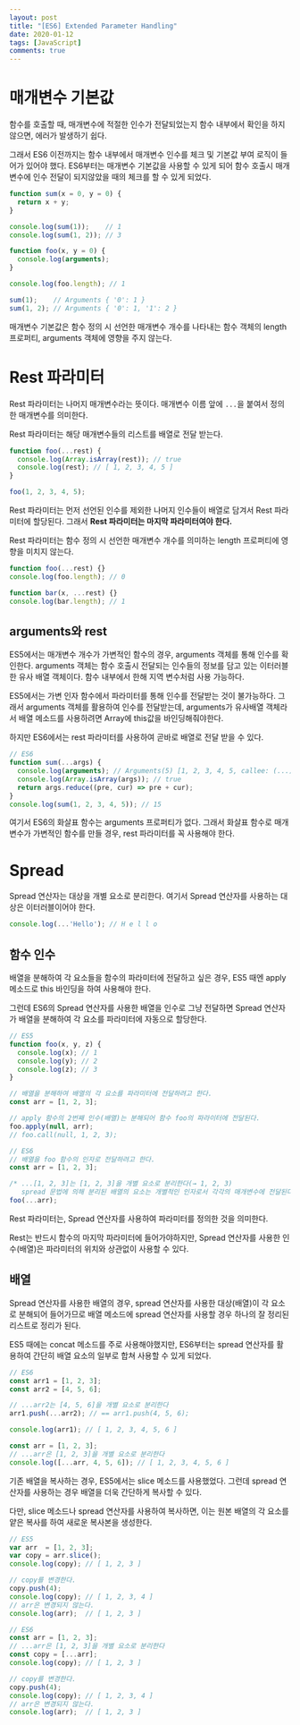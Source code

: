 ```yaml
---
layout: post
title: "[ES6] Extended Parameter Handling"
date: 2020-01-12
tags: [JavaScript]
comments: true
---
```


# 매개변수 기본값

함수를 호출할 때, 매개변수에 적절한 인수가 전달되었는지 함수 내부에서 확인을 하지 않으면, 에러가 발생하기 쉽다.

그래서 ES6 이전까지는 함수 내부에서 매개변수 인수를 체크 및 기본값 부여 로직이 들어가 있어야 했다. ES6부터는 매개변수 기본값을 사용할 수 있게 되어 함수 호출시 매개변수에 인수 전달이 되지않았을 때의 체크를 할 수 있게 되었다.

```javascript
function sum(x = 0, y = 0) {
  return x + y;
}

console.log(sum(1));    // 1
console.log(sum(1, 2)); // 3

function foo(x, y = 0) {
  console.log(arguments);
}

console.log(foo.length); // 1

sum(1);    // Arguments { '0': 1 }
sum(1, 2); // Arguments { '0': 1, '1': 2 }
```

매개변수 기본값은 함수 정의 시 선언한 매개변수 개수를 나타내는 함수 객체의 length 프로퍼티, arguments 객체에 영향을 주지 않는다.

# Rest 파라미터

Rest 파라미터는 나머지 매개변수라는 뜻이다. 매개변수 이름 앞에 `...`을 붙여서 정의한 매개변수를 의미한다.

Rest 파라미터는 해당 매개변수들의 리스트를 배열로 전달 받는다.

```javascript
function foo(...rest) {
  console.log(Array.isArray(rest)); // true
  console.log(rest); // [ 1, 2, 3, 4, 5 ]
}

foo(1, 2, 3, 4, 5);
```

Rest 파라미터는 먼저 선언된 인수를 제외한 나머지 인수들이 배열로 담겨서 Rest 파라미터에 할당된다. 그래서 **Rest 파라미터는 마지막 파라미터여야 한다.**

Rest 파라미터는 함수 정의 시 선언한 매개변수 개수를 의미하는 length 프로퍼티에 영향을 미치지 않는다.

```javascript
function foo(...rest) {}
console.log(foo.length); // 0

function bar(x, ...rest) {}
console.log(bar.length); // 1
```

## arguments와 rest

ES5에서는 매개변수 개수가 가변적인 함수의 경우, arguments 객체를 통해 인수를 확인한다. arguments 객체는 함수 호출시 전달되는 인수들의 정보를 담고 있는 이터러블한 유사 배열 객체이다. 함수 내부에서 한해 지역 변수처럼 사용 가능하다.

ES5에서는 가변 인자 함수에서 파라미터를 통해 인수를 전달받는 것이 불가능하다. 그래서 arguments 객체를 활용하여 인수를 전달받는데, arguments가 유사배열 객체라서 배열 메소드를 사용하려면 Array에 this값을 바인딩해줘야한다.

하지만 ES6에서는 rest 파라미터를 사용하여 곧바로 배열로 전달 받을 수 있다.

```javascript
// ES6
function sum(...args) {
  console.log(arguments); // Arguments(5) [1, 2, 3, 4, 5, callee: (...), Symbol(Symbol.iterator): ƒ]
  console.log(Array.isArray(args)); // true
  return args.reduce((pre, cur) => pre + cur);
}
console.log(sum(1, 2, 3, 4, 5)); // 15
```

여기서 ES6의 화살표 함수는 arguments 프로퍼티가 없다. 그래서 화살표 함수로 매개변수가 가변적인 함수를 만들 경우, rest 파라미터를 꼭 사용해야 한다.

# Spread

Spread 연산자는 대상을 개별 요소로 분리한다. 여기서 Spread 연산자를 사용하는 대상은 이터러블이어야 한다.

```javascript
console.log(...'Hello'); // H e l l o
```

## 함수 인수

배열을 분해하여 각 요소들을 함수의 파라미터에 전달하고 싶은 경우, ES5 때엔 apply 메소드로 this 바인딩을 하여 사용해야 한다.

그런데 ES6의 Spread 연산자를 사용한 배열을 인수로 그냥 전달하면 Spread 연산자가 배열을 분해하여 각 요소를 파라미터에 자동으로 할당한다.

```javascript
// ES5
function foo(x, y, z) {
  console.log(x); // 1
  console.log(y); // 2
  console.log(z); // 3
}

// 배열을 분해하여 배열의 각 요소를 파라미터에 전달하려고 한다.
const arr = [1, 2, 3];

// apply 함수의 2번째 인수(배열)는 분해되어 함수 foo의 파라이터에 전달된다.
foo.apply(null, arr);
// foo.call(null, 1, 2, 3);

// ES6
// 배열을 foo 함수의 인자로 전달하려고 한다.
const arr = [1, 2, 3];

/* ...[1, 2, 3]는 [1, 2, 3]을 개별 요소로 분리한다(→ 1, 2, 3)
   spread 문법에 의해 분리된 배열의 요소는 개별적인 인자로서 각각의 매개변수에 전달된다. */
foo(...arr);
```

Rest 파라미터는, Spread 연산자를 사용하여 파라미터를 정의한 것을 의미한다. 

Rest는 반드시 함수의 마지막 파라미터에 들어가야하지만, Spread 연산자를 사용한 인수(배열)은 파라미터의 위치와 상관없이 사용할 수 있다.

## 배열

Spread 연산자를 사용한 배열의 경우, spread 연산자를 사용한 대상(배열)이 각 요소로 분해되어 들어가므로 배열 메소드에 spread 연산자를 사용할 경우 하나의 잘 정리된 리스트로 정리가 된다.

ES5 때에는 concat 메소드를 주로 사용해야했지만, ES6부터는 spread 연산자를 활용하여 간단히 배열 요소의 일부로 합쳐 사용할 수 있게 되었다.

```javascript
// ES6
const arr1 = [1, 2, 3];
const arr2 = [4, 5, 6];

// ...arr2는 [4, 5, 6]을 개별 요소로 분리한다
arr1.push(...arr2); // == arr1.push(4, 5, 6);

console.log(arr1); // [ 1, 2, 3, 4, 5, 6 ]

const arr = [1, 2, 3];
// ...arr은 [1, 2, 3]을 개별 요소로 분리한다
console.log([...arr, 4, 5, 6]); // [ 1, 2, 3, 4, 5, 6 ]
```

기존 배열을 복사하는 경우, ES5에서는 slice 메소드를 사용했었다. 그런데 spread 연산자를 사용하는 경우 배열을 더욱 간단하게 복사할 수 있다.

다만, slice 메소드나 spread 연산자를 사용하여 복사하면, 이는 원본 배열의 각 요소를 얕은 복사를 하여 새로운 복사본을 생성한다.

```javascript
// ES5
var arr  = [1, 2, 3];
var copy = arr.slice();
console.log(copy); // [ 1, 2, 3 ]

// copy를 변경한다.
copy.push(4);
console.log(copy); // [ 1, 2, 3, 4 ]
// arr은 변경되지 않는다.
console.log(arr);  // [ 1, 2, 3 ]

// ES6
const arr = [1, 2, 3];
// ...arr은 [1, 2, 3]을 개별 요소로 분리한다
const copy = [...arr];
console.log(copy); // [ 1, 2, 3 ]

// copy를 변경한다.
copy.push(4);
console.log(copy); // [ 1, 2, 3, 4 ]
// arr은 변경되지 않는다.
console.log(arr);  // [ 1, 2, 3 ]
```